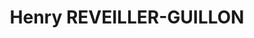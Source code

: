 ---
career: ''
conditions: ''
description: 'UI / UX & Product Owner '
domains:
- marketing
- communication
- numerique
- design-et-ecoconception
email: reveillerguillon.henry@gmail.com
linkedin: https://www.linkedin.com/in/henry-reveillerguillon/
phone: 0781887300
regions: nouvelle-aquitaine
remote: Oui, c'est possible
services: Cours de communication responsable
title: Henry REVEILLER-GUILLON
website: https://henryreveillerguillon.netlify.app/
---